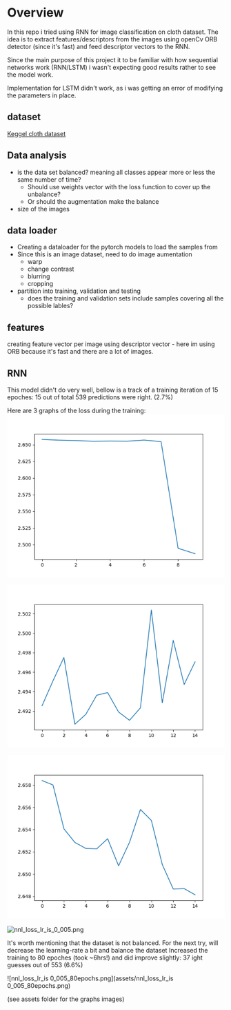 # Overview

In this repo i tried using RNN for image classification on cloth dataset.
The idea is to extract features/descriptors from the images using openCv ORB detector (since it's fast) and feed descriptor vectors to the RNN.

Since the main purpose of this project it to be familiar with how sequential networks work (RNN/LSTM) i wasn't expecting good results rather to see the model work.

Implementation for LSTM didn't work, as i was getting an error of modifying the parameters in place.

## dataset
[Keggel cloth dataset](https://www.kaggle.com/agrigorev/clothing-dataset-full)

## Data analysis
* is the data set balanced? meaning all classes appear more or less the same number of time?
  * Should use weights vector with the loss function to cover up the unbalance?
  * Or should the augmentation make the balance
* size of the images

## data loader
* Creating a dataloader for the pytorch models to load the samples from
* Since this is an image dataset, need to do image aumentation
  * warp
  * change contrast
  * blurring
  * cropping
* partition into training, validation and testing
  * does the training and validation sets include samples covering all the possible lables?
  
## features
creating feature vector per image using descriptor vector - here im using ORB because it's fast and there are a lot of images.

## RNN
This model didn't do very well, bellow is a track of a training iteration of 15 epoches:
15 out of total 539 predictions were right. (2.7%)

Here are 3 graphs of the loss during the training:
![image description](assets/nnl_loss.png)

![image description](assets/nnl_loss2.png)

![image description](assets/nnl_loss3.png)

![nnl_loss_lr_is_0_005.png](assets/nnl_loss_lr_is_0_005.png)

It's worth mentioning that the dataset is not balanced.
For the next try, will decrease the learning-rate a bit and balance the dataset
Increased the training to 80 epoches (took ~6hrs!) and did improve slightly: 37 ight guesses out of 553 (6.6%)

![nnl_loss_lr_is 0_005_80epochs.png](assets/nnl_loss_lr_is 0_005_80epochs.png)

(see assets folder for the graphs images)
